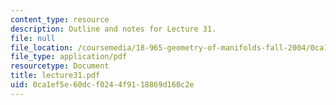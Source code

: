 ```yaml
---
content_type: resource
description: Outline and notes for Lecture 31.
file: null
file_location: /coursemedia/18-965-geometry-of-manifolds-fall-2004/0ca1ef5e60dcf0244f9118869d160c2e_lecture31.pdf
file_type: application/pdf
resourcetype: Document
title: lecture31.pdf
uid: 0ca1ef5e-60dc-f024-4f91-18869d160c2e
---
```

